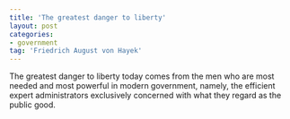 ```yaml
---
title: 'The greatest danger to liberty'
layout: post
categories:
- government
tag: 'Friedrich August von Hayek'
---
```


The greatest danger to liberty today comes from the men who are most needed and most powerful in modern government, namely, the efficient expert administrators exclusively concerned with what they regard as the public good.